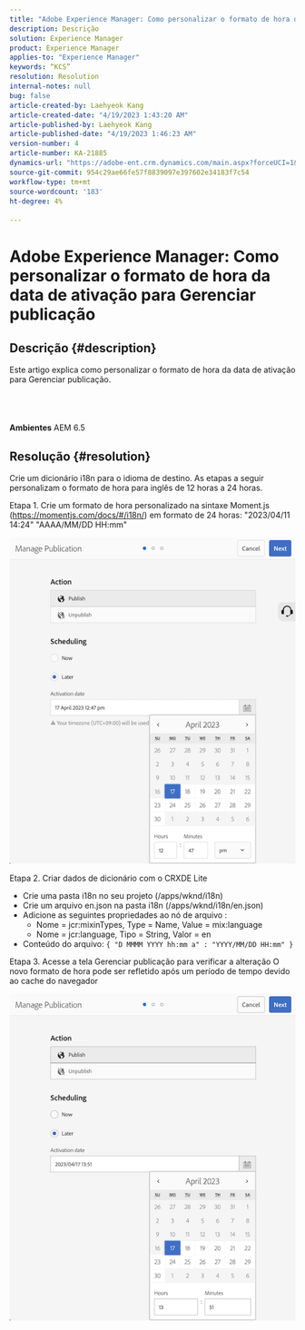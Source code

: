 ```yaml
---
title: "Adobe Experience Manager: Como personalizar o formato de hora da data de ativação para Gerenciar publicação"
description: Descrição
solution: Experience Manager
product: Experience Manager
applies-to: "Experience Manager"
keywords: “KCS”
resolution: Resolution
internal-notes: null
bug: false
article-created-by: Laehyeok Kang
article-created-date: "4/19/2023 1:43:20 AM"
article-published-by: Laehyeok Kang
article-published-date: "4/19/2023 1:46:23 AM"
version-number: 4
article-number: KA-21885
dynamics-url: "https://adobe-ent.crm.dynamics.com/main.aspx?forceUCI=1&pagetype=entityrecord&etn=knowledgearticle&id=db449e8a-53de-ed11-a7c7-6045bd006268"
source-git-commit: 954c29ae66fe57f8839097e397602e34183f7c54
workflow-type: tm+mt
source-wordcount: '183'
ht-degree: 4%

---
```


# Adobe Experience Manager: Como personalizar o formato de hora da data de ativação para Gerenciar publicação

## Descrição {#description}

Este artigo explica como personalizar o formato de hora da data de ativação para Gerenciar publicação.<br><br> <br><br><br>
<b>Ambientes</b>
AEM 6.5


## Resolução {#resolution}


Crie um dicionário i18n para o idioma de destino. As etapas a seguir personalizam o formato de hora para inglês de 12 horas a 24 horas.

Etapa 1. Crie um formato de hora personalizado na sintaxe Moment.js (https://momentjs.com/docs/#/i18n/) em formato de 24 horas: &quot;2023/04/11 14:24&quot; &quot;AAAA/MM/DD HH:mm&quot;

![](assets/d14c64e9-53de-ed11-a7c7-6045bd006268.png)

Etapa 2. Criar dados de dicionário com o CRXDE Lite

- Crie uma pasta i18n no seu projeto (/apps/wknd/i18n)
- Crie um arquivo en.json na pasta i18n (/apps/wknd/i18n/en.json)
- Adicione as seguintes propriedades ao nó de arquivo :
   - Nome = jcr:mixinTypes, Type = Name, Value = mix:language
   - Nome = jcr:language, Tipo = String, Valor = en
- Conteúdo do arquivo: `{ "D MMMM YYYY hh:mm a" : "YYYY/MM/DD HH:mm" }`


Etapa 3. Acesse a tela Gerenciar publicação para verificar a alteração O novo formato de hora pode ser refletido após um período de tempo devido ao cache do navegador

![](assets/25f363ef-53de-ed11-a7c7-6045bd006268.png)
